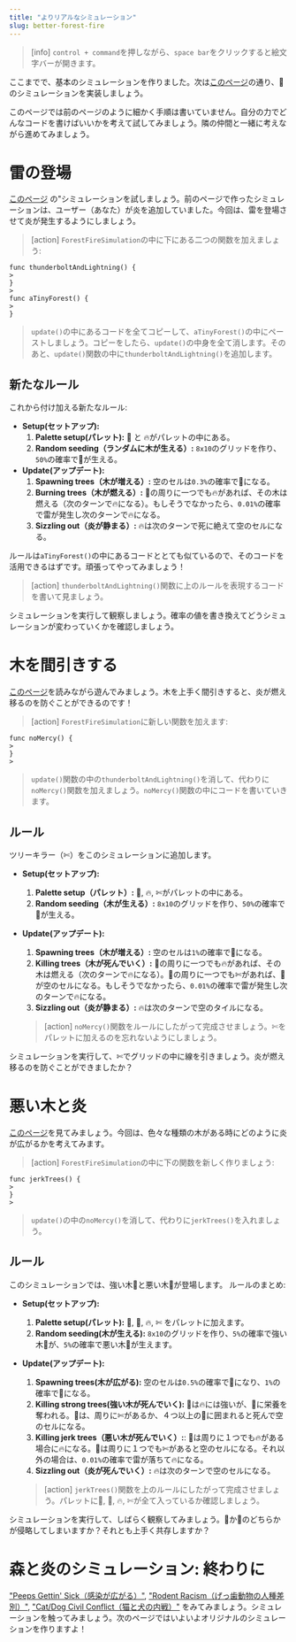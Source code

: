 ```yaml
---
title: "よりリアルなシミュレーション"
slug: better-forest-fire
---
```


> [info]
> `control + command`を押しながら、`space bar`をクリックすると絵文字バーが開きます。

ここまでで、基本のシミュレーションを作りました。次は[このページ](https://mikinomura.github.io/simulating-japanese/model/?local=forest/1_fire&play=1&edit=1)の通り、🌲のシミュレーションを実装しましょう。

このページでは前のページのように細かく手順は書いていません。自分の力でどんなコードを書けばいいかを考えて試してみましょう。隣の仲間と一緒に考えながら進めてみましょう。

# 雷の登場

[このページ](https://mikinomura.github.io/simulating-japanese/model/?local=forest/1_fire&play=1&edit=1) の"シミュレーションを試しましょう。前のページで作ったシミュレーションは、ユーザー（あなた）が炎を追加していました。今回は、雷を登場させて炎が発生するようにしましょう。

> [action]
> `ForestFireSimulation`の中に下にある二つの関数を加えましょう:
>
```
func thunderboltAndLightning() {
>
}
>
func aTinyForest() {
>
}
```
>
> `update()`の中にあるコードを全てコピーして、`aTinyForest()`の中にペーストしましょう。コピーをしたら、`update()`の中身を全て消します。そのあと、`update()`関数の中に`thunderboltAndLightning()`を追加します。

## 新たなルール

これから付け加える新たなルール:

- **Setup(セットアップ):**
  1. **Palette setup(パレット):** 🌲 と 🔥がパレットの中にある。
  1. **Random seeding（ランダムに木が生える）:** `8x10`のグリッドを作り、`50%`の確率で🌲が生える。
- **Update(アップデート):**
  1. **Spawning trees（木が増える）:** 空のセルは`0.3%`の確率で🌲になる。
  1. **Burning trees（木が燃える）:** 🌲の周りに一つでも🔥があれば、その木は燃える（次のターンで🔥になる）。もしそうでなかったら、`0.01%`の確率で雷が発生し次のターンで🔥になる。
  1. **Sizzling out（炎が静まる）:** 🔥は次のターンで死に絶えて空のセルになる。

ルールは`aTinyForest()`の中にあるコードととても似ているので、そのコードを活用できるはずです。頑張ってやってみましょう！

> [action]
> `thunderboltAndLightning()`関数に上のルールを表現するコードを書いて見ましょう。

シミュレーションを実行して観察しましょう。確率の値を書き換えてどうシミュレーションが変わっていくかを確認しましょう。

# 木を間引きする

[このページ](https://mikinomura.github.io/simulating-japanese/model/?local=forest/2_firebreak&edit=1&paused=1)を読みながら遊んでみましょう。木を上手く間引きすると、炎が燃え移るのを防ぐことができるのです！

> [action]
> `ForestFireSimulation`に新しい関数を加えます:
>
```
func noMercy() {
>
}
>
```
>
> `update()`関数の中の`thunderboltAndLightning()`を消して、代わりに`noMercy()`関数を加えましょう。`noMercy()`関数の中にコードを書いていきます。

## ルール

ツリーキラー（✄）をこのシミュレーションに追加します。

- **Setup(セットアップ):**
  1. **Palette setup（パレット）:** 🌲, 🔥, ✄がパレットの中にある。
  1. **Random seeding（木が生える）:** `8x10`のグリッドを作り、`50%`の確率で🌲が生える。
- **Update(アップデート):**
  1. **Spawning trees（木が増える）:** 空のセルは`1%`の確率で🌲になる。
  1. **Killing trees（木が死んでいく）:** 🌲の周りに一つでも🔥があれば、その木は燃える（次のターンで🔥になる）。🌲の周りに一つでも✄があれば、🌲が空のセルになる。もしそうでなかったら、`0.01%`の確率で雷が発生し次のターンで🔥になる。
  1. **Sizzling out（炎が静まる）:** 🔥は次のターンで空のタイルになる。

  > [action]
  > `noMercy()`関数をルールにしたがって完成させましょう。✄をパレットに加えるのを忘れないようにしましょう。

シミュレーションを実行して、✄でグリッドの中に線を引きましょう。炎が燃え移るのを防ぐことができましたか？

# 悪い木と炎

[このページ](https://mikinomura.github.io/simulating-japanese/model/?local=forest/3_plants&edit=1)を見てみましょう。今回は、色々な種類の木がある時にどのように炎が広がるかを考えてみます。

> [action]
> `ForestFireSimulation`の中に下の関数を新しく作りましょう:
>
```
func jerkTrees() {
>
}
>
```
>
>`update()`の中の`noMercy()`を消して、代わりに`jerkTrees()`を入れましょう。

## ルール

このシミュレーションでは、強い木🌳と悪い木🌱が登場します。
ルールのまとめ:

- **Setup(セットアップ):**
  1. **Palette setup(パレット):** 🌳, 🌱, 🔥, ✄ をパレットに加えます。
  1. **Random seeding(木が生える):** `8x10`のグリッドを作り、`5%`の確率で強い木🌳が、`5%`の確率で悪い木🌱が生えます。
- **Update(アップデート):**
  1. **Spawning trees(木が広がる):** 空のセルは`0.5%`の確率で🌳になり、`1%`の確率で🌱になる。
  1. **Killing strong trees(強い木が死んでいく):** 🌳は🔥には強いが、🌱に栄養を奪われる。🌳は、周りに✄があるか、４つ以上の🌱に囲まれると死んで空のセルになる。
  1. **Killing jerk trees（悪い木が死んでいく）:**: 🌱は周りに１つでも🔥がある場合に🔥になる。🌱は周りに１つでも✄があると空のセルになる。それ以外の場合は、`0.01%`の確率で雷が落ちて🔥になる。
  1. **Sizzling out（炎が死んでいく）:** 🔥は次のターンで空のセルになる。

  > [action]
  > `jerkTrees()`関数を上のルールにしたがって完成させましょう。パレットに🌳, 🌱, 🔥, ✄が全て入っているか確認しましょう。

シミュレーションを実行して、しばらく観察してみましょう。🌳か🌱のどちらかが侵略してしまいますか？それとも上手く共存しますか？

# 森と炎のシミュレーション: 終わりに
["Peeps Gettin' Sick（感染が広がる）"](https://mikinomura.github.io/simulating-japanese/model/?local=zoo/sick&edit=1), ["Rodent Racism（げっ歯動物の人種差別）"](https://mikinomura.github.io/simulating-japanese/model/?local=zoo/schelling&edit=1&paused=1), ["Cat/Dog Civil Conflict（猫と犬の内戦）"](https://mikinomura.github.io/simulating-japanese/model/?local=zoo/civil_war&edit=1)
をみてみましょう。シミュレーションを触ってみましょう。次のページではいよいよオリジナルのシミュレーションを作りますよ！

